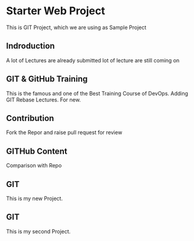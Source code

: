 # Starter Web Project
This is GIT Project, which we are using as Sample Project


## Indroduction
A lot of Lectures are  already submitted
lot of lecture are still coming on

## GIT & GitHub Training
This is the famous and one of the Best Training Course of DevOps.
Adding GIT Rebase Lectures. For new.

## Contribution
Fork the Repor and raise pull request for review

## GITHub Content
Comparison with Repo

## GIT
This is my new Project.

## GIT
This is my second Project.
